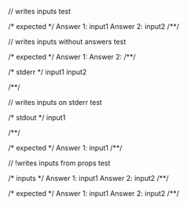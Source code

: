 // writes inputs
test

/* expected */
Answer 1: input1
Answer 2: input2
/**/

// writes inputs without answers
test

/* expected */
Answer 1: Answer 2:
/**/

/* stderr */
input1
input2

/**/

// writes inputs on stderr
test

/* stdout */
input1

/**/

/* expected */
Answer 1: input1
/**/

// !writes inputs from props
test

/* inputs */
Answer 1: input1
Answer 2: input2
/**/

/* expected */
Answer 1: input1
Answer 2: input2
/**/
